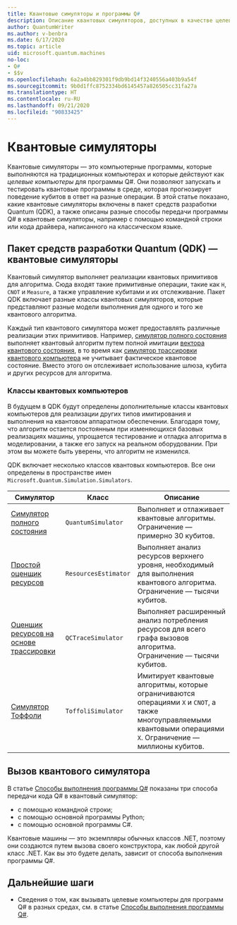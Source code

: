 ```yaml
---
title: Квантовые симуляторы и программы Q#
description: Описание квантовых симуляторов, доступных в качестве целевых компьютеров для программ Q#.
author: QuantumWriter
ms.author: v-benbra
ms.date: 6/17/2020
ms.topic: article
uid: microsoft.quantum.machines
no-loc:
- Q#
- $$v
ms.openlocfilehash: 6a2a4bb829301f9db9bd14f3240556a403b9a54f
ms.sourcegitcommit: 9b0d1ffc8752334bd6145457a826505cc31fa27a
ms.translationtype: HT
ms.contentlocale: ru-RU
ms.lasthandoff: 09/21/2020
ms.locfileid: "90833425"
---
```

# <a name="quantum-simulators"></a>Квантовые симуляторы

Квантовые симуляторы — это компьютерные программы, которые выполняются на традиционных компьютерах и которые действуют как *целевые компьютеры* для программы Q#. Они позволяют запускать и тестировать квантовые программы в среде, которая прогнозирует поведение кубитов в ответ на разные операции. В этой статье показано, какие квантовые симуляторы включены в пакет средств разработки Quantum (QDK), а также описаны разные способы передачи программы Q# в квантовые симуляторы, например с помощью командной строки или кода драйвера, написанного на классическом языке.  



## <a name="the-quantum-development-kit-qdk-quantum-simulators"></a>Пакет средств разработки Quantum (QDK) — квантовые симуляторы

Квантовый симулятор выполняет реализации квантовых примитивов для алгоритма. Сюда входят такие примитивные операции, такие как `H`, `CNOT` и `Measure`, а также управление кубитами и их отслеживание. Пакет QDK включает разные классы квантовых симуляторов, которые представляют разные модели выполнения для одного и того же квантового алгоритма. 


Каждый тип квантового симулятора может предоставлять различные реализации этих примитивов. Например, [симулятор полного состояния](xref:microsoft.quantum.machines.full-state-simulator) выполняет квантовый алгоритм путем полной имитации [вектора квантового состояния](xref:microsoft.quantum.glossary#quantum-state), в то время как [симулятор трассировки квантового компьютера](xref:microsoft.quantum.machines.qc-trace-simulator.intro) не учитывает фактическое квантовое состояние. Вместо этого он отслеживает использование шлюза, кубита и других ресурсов для алгоритма.

### <a name="quantum-machine-classes"></a>Классы квантовых компьютеров

В будущем в QDK будут определены дополнительные классы квантовых компьютеров для реализации других типов имитирования и выполнения на квантовом аппаратном обеспечении. Благодаря тому, что алгоритм остается постоянным при изменяющихся базовых реализациях машины, упрощается тестирование и отладка алгоритма в моделировании, а также его запуск на реальном оборудовании. При этом вы можете быть уверены, что алгоритм не изменился.

QDK включает несколько классов квантовых компьютеров. Все они определены в пространстве имен `Microsoft.Quantum.Simulation.Simulators`.

|Симулятор |Класс|Описание|
|-----|------|---|
|[Симулятор полного состояния](xref:microsoft.quantum.machines.full-state-simulator)| `QuantumSimulator` | Выполняет и отлаживает квантовые алгоритмы. Ограничение — примерно 30 кубитов. |
|[Простой оценщик ресурсов](xref:microsoft.quantum.machines.resources-estimator)| `ResourcesEstimator` | Выполняет анализ ресурсов верхнего уровня, необходимый для выполнения квантового алгоритма. Ограничение — тысячи кубитов.|
|[Оценщик ресурсов на основе трассировки](xref:microsoft.quantum.machines.qc-trace-simulator.intro)|  `QCTraceSimulator` |Выполняет расширенный анализ потребления ресурсов для всего графа вызовов алгоритма. Ограничение — тысячи кубитов.|
|[Симулятор Тоффоли](xref:microsoft.quantum.machines.toffoli-simulator)| `ToffoliSimulator` |Имитирует квантовые алгоритмы, которые ограничиваются операциями `X` и `CNOT`, а также многоуправляемыми квантовыми операциями `X`. Ограничение — миллионы кубитов. |

## <a name="invoking-the-quantum-simulator"></a>Вызов квантового симулятора

В статье [Способы выполнения программы Q#](xref:microsoft.quantum.guide.host-programs) показаны три способа передачи кода Q# в квантовый симулятор: 

* с помощью командной строки;
* с помощью основной программы Python;
* с помощью основной программы C#.

Квантовые машины — это экземпляры обычных классов .NET, поэтому они создаются путем вызова своего конструктора, как любой другой класс .NET. Как вы это будете делать, зависит от способа выполнения программы Q#.

## <a name="next-steps"></a>Дальнейшие шаги

* Сведения о том, как вызывать целевые компьютеры для программ Q# в разных средах, см. в статье [Способы выполнения программы Q#](xref:microsoft.quantum.guide.host-programs).
